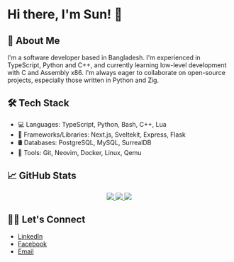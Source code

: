 # Hi there, I'm Sun! 👋

## 🚀 About Me
I'm a software developer based in Bangladesh. I'm experienced in TypeScript, Python and C++, and currently learning low-level development with C and Assembly x86. I'm always eager to collaborate on open-source projects, especially those written in Python and Zig.

## 🛠️ Tech Stack
- 💻 Languages: TypeScript, Python, Bash, C++, Lua
- 🧰 Frameworks/Libraries: Next.js, Sveltekit, Express, Flask
- 🛢️ Databases: PostgreSQL, MySQL, SurrealDB
- 🔧 Tools: Git, Neovim, Docker, Linux, Qemu

## 📈 GitHub Stats
<p align="center">
  <a href="https://github.com/SunPodder">
    <img src="http://github-profile-summary-cards.vercel.app/api/cards/stats?username=SunPodder&theme=gotham&card_width=338&hide=stars" />
  </a>
  <a href="https://github.com/SunPodder">
    <img src="https://github-readme-stats.vercel.app/api/top-langs/?username=SunPodder&exclude_repo=&hide=cmake,html,css,makefile&layout=compact&hide_border=true&theme=gotham&card_width=338" />
  </a>
  <a href="https://github.com/SunPodder">
    <img src="http://github-profile-summary-cards.vercel.app/api/cards/profile-details?username=SunPodder&theme=gotham" />
  </a>
</p>


## 🤝🏻 Let's Connect
- [LinkedIn](https://www.linkedin.com/in/sunpodder/)
- [Facebook](https://www.facebook.com/sun.podder.09)
- [Email](mailto:contact.sunpodder09@gmail.com)
